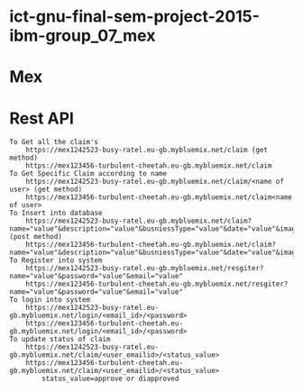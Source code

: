 # ict-gnu-final-sem-project-2015-ibm-group_07_mex
# Mex
# Rest API
	To Get all the claim's
		https://mex1242523-busy-ratel.eu-gb.mybluemix.net/claim (get method)
		https://mex123456-turbulent-cheetah.eu-gb.mybluemix.net/claim
	To Get Specific Claim according to name 
		https://mex1242523-busy-ratel.eu-gb.mybluemix.net/claim/<name of user> (get method)
		https://mex123456-turbulent-cheetah.eu-gb.mybluemix.net/claim<name of user>
	To Insert into database
		https://mex1242523-busy-ratel.eu-gb.mybluemix.net/claim?name="value"&description="value"&busniessType="value"&date="value"&image="value" (post method)
		https://mex123456-turbulent-cheetah.eu-gb.mybluemix.net/claim?name="value"&description="value"&busniessType="value"&date="value"&image="value"
	To Register into system
		https://mex1242523-busy-ratel.eu-gb.mybluemix.net/resgiter?name="value"&password="value"&email="value"
		https://mex123456-turbulent-cheetah.eu-gb.mybluemix.net/resgiter?name="value"&password="value"&email="value"
	To login into system 
		https://mex1242523-busy-ratel.eu-gb.mybluemix.net/login/<email_id>/<password>
		https://mex123456-turbulent-cheetah.eu-gb.mybluemix.net/login/<email_id>/<password>
	To update status of claim
		https://mex1242523-busy-ratel.eu-gb.mybluemix.net/claim/<user_emailid>/<status_value>
		https://mex123456-turbulent-cheetah.eu-gb.mybluemix.net/claim/<user_emailid>/<status_value>
			status_value=approve or diapproved 
	

